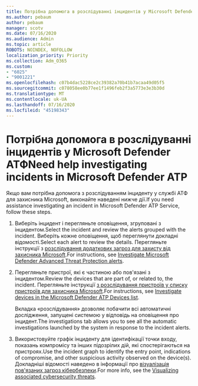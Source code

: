 ```yaml
---
title: Потрібна допомога в розслідуванні інцидентів у Microsoft Defender АТФ
ms.author: pebaum
author: pebaum
manager: scotv
ms.date: 07/16/2020
ms.audience: Admin
ms.topic: article
ROBOTS: NOINDEX, NOFOLLOW
localization_priority: Priority
ms.collection: Adm_O365
ms.custom:
- "6025"
- "9001221"
ms.openlocfilehash: c07b4dac5228ce2c39382a70b41b7acaa49d05f5
ms.sourcegitcommit: c078058ee0b77ee1f1496feb2f3a5773e3e3b30d
ms.translationtype: MT
ms.contentlocale: uk-UA
ms.lasthandoff: 07/16/2020
ms.locfileid: "45198343"
---
```

# <a name="need-help-investigating-incidents-in-microsoft-defender-atp"></a><span data-ttu-id="74e4f-102">Потрібна допомога в розслідуванні інцидентів у Microsoft Defender АТФ</span><span class="sxs-lookup"><span data-stu-id="74e4f-102">Need help investigating incidents in Microsoft Defender ATP</span></span>

<span data-ttu-id="74e4f-103">Якщо вам потрібна допомога з розслідуванням інциденту у службі АТФ для захисника Microsoft, виконайте наведені нижче дії.</span><span class="sxs-lookup"><span data-stu-id="74e4f-103">If you need assistance investigating an incident in Microsoft Defender ATP Service, follow these steps.</span></span>

1. <span data-ttu-id="74e4f-104">Виберіть інцидент і перегляньте оповіщення, згруповані з інцидентом.</span><span class="sxs-lookup"><span data-stu-id="74e4f-104">Select the incident and review the alerts grouped with the incident.</span></span> <span data-ttu-id="74e4f-105">Виберіть кожне оповіщення, щоб переглянути докладні відомості.</span><span class="sxs-lookup"><span data-stu-id="74e4f-105">Select each alert to review the details.</span></span> <span data-ttu-id="74e4f-106">Перегляньте інструкції з [розслідування додаткових загроз для захисту від захисника Microsoft](https://docs.microsoft.com/windows/security/threat-protection/microsoft-defender-atp/investigate-alerts).</span><span class="sxs-lookup"><span data-stu-id="74e4f-106">For instructions, see [Investigate Microsoft Defender Advanced Threat Protection alerts](https://docs.microsoft.com/windows/security/threat-protection/microsoft-defender-atp/investigate-alerts).</span></span>
2. <span data-ttu-id="74e4f-107">Перегляньте пристрої, які є частиною або пов'язані з інцидентом.</span><span class="sxs-lookup"><span data-stu-id="74e4f-107">Review the devices that are part of, or related to, the incident.</span></span> <span data-ttu-id="74e4f-108">Перегляньте інструкції [з розслідування пристроїв у списку пристроїв для захисника Microsoft](https://docs.microsoft.com/windows/security/threat-protection/microsoft-defender-atp/investigate-machines).</span><span class="sxs-lookup"><span data-stu-id="74e4f-108">For instructions, see [Investigate devices in the Microsoft Defender ATP Devices list](https://docs.microsoft.com/windows/security/threat-protection/microsoft-defender-atp/investigate-machines).</span></span><br/>
 
    <span data-ttu-id="74e4f-109">Вкладка «розслідування» дозволяє побачити всі автоматичні дослідження, запущені системою у відповідь на оповіщення про інцидент.</span><span class="sxs-lookup"><span data-stu-id="74e4f-109">The investigations tab allows you to see all the automatic investigations launched by the system in response to the incident alerts.</span></span>
3. <span data-ttu-id="74e4f-110">Використовуйте графік інциденту для ідентифікації точки входу, показань компромісу та інших підозрілих дій, які спостерігаються на пристроях.</span><span class="sxs-lookup"><span data-stu-id="74e4f-110">Use the incident graph to identify the entry point, indications of compromise, and other suspicious activity observed on the device(s).</span></span> <span data-ttu-id="74e4f-111">Докладніші відомості наведено в інформації про [візуалізація пов'язаних загроз кібербезпеки](https://docs.microsoft.com/windows/security/threat-protection/microsoft-defender-atp/investigate-incidents#visualizing-associated-cybersecurity-threats).</span><span class="sxs-lookup"><span data-stu-id="74e4f-111">For more info, see the [Visualizing associated cybersecurity threats](https://docs.microsoft.com/windows/security/threat-protection/microsoft-defender-atp/investigate-incidents#visualizing-associated-cybersecurity-threats).</span></span>  